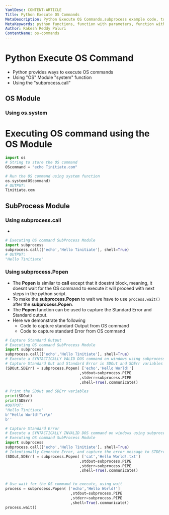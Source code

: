 ```yaml
---
YamlDesc: CONTENT-ARTICLE
Title: Python Execute OS Commands
MetaDescription: Python Execute OS Commands,subprocess example code, tutorials
MetaKeywords: python functions, function with parameters, function with return value example code, tutorials
Author: Rakesh Reddy Paluri
ContentName: os-commands
---
```


# Python Execute OS Command
* Python provides ways to execute OS commands
* Using "OS" Module "system" function
* Using the "subprocess.call"

## OS Module
### Using os.system 
# Executing OS command using the OS Module  
```PYTHON
import os
# String to store the OS command
OScommand = "echo Tinitiate.com"

# Run the OS command using system function
os.system(OScommand)
# OUTPUT:
Tinitiate.com
```


## SubProcess Module
### Using subprocess.call
* 
```PYTHON
# Executing OS command SubProcess Module
import subprocess
subprocess.call(['echo','Hello Tinitiate'], shell=True)
# OUTPUT:
"Hello Tinitiate"
```

### Using subprocess.Popen
* The **Popen** is similar to **call** except that it doestnt block, meaning,
  it doesnt wait for the OS command to execute it will proceed with next 
  steps in the python script.
* To make the **subprocess.Popen** to wait we have to use `process.wait()` 
  after the **subprocess.Popen**.
* The **Popen** function can be used to capture the Standard Error 
  and Standard output.
* Here we demonstrate the following
  * Code to capture standard Output from OS command
  * Code to capture standard Error from OS command
```PYTHON
# Capture Standard Output
# Executing OS command SubProcess Module
import subprocess
subprocess.call(['echo','Hello Tinitiate'], shell=True)
# Execute a SYNTACTICALLY VALID DOS command on windows using subprocess.Popen
# Capture Standard Out and Standard Error in SDOut and SDErr variables
(SDOut,SDErr) = subprocess.Popen( ['echo','Hello World!']
                                 ,stdout=subprocess.PIPE
                                 ,stderr=subprocess.PIPE
                                 ,shell=True).communicate()

# Print the SDOut and SDErr variables
print(SDOut)
print(SDErr)
#OUTPUT:
"Hello Tinitiate"
b'"Hello World!"\r\n'
b''
```
```PYTHON
# Capture Standard Error
# Execute a SYNTACTICALLY INVALID DOS command on windows using subprocess.Popen
# Executing OS command SubProcess Module
import subprocess
subprocess.call(['echo','Hello Tinitiate'], shell=True)
# Intentionally Generate Error, and capture the error message to STDErr variable
(SDOut,SDErr) = subprocess.Popen( ['cat','Hello World!.txt']
                                 ,stdout=subprocess.PIPE
                                 ,stderr=subprocess.PIPE
                                 ,shell=True).communicate()


# Use wait for the OS command to execute, using wait
process = subprocess.Popen( ['echo','Hello World!']
                             ,stdout=subprocess.PIPE
                             ,stderr=subprocess.PIPE
                             ,shell=True).communicate()
process.wait()

```
